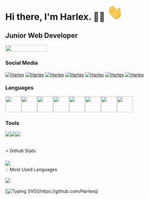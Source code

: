 ###

<h1>Hi there, I'm Harlex. 🖤🤍 <a href="https://github.com/Harlexq/"> </a> <img
        src="https://raw.githubusercontent.com/ABSphreak/ABSphreak/master/gifs/Hi.gif" width="50px"></h1>

## Junior Web Developer

<img src="https://komarev.com/ghpvc/?username=Harlexq&style=plastic" width="130" height="20" />


### Social Media


<a href="https://www.instagram.com/harlex0/" target="_blank" rel="nofollow"><img align="center" src="https://i.hizliresim.com/799wlc3.png" alt="Harlex" height="50" width="50"></a>
<a href="https://twitter.com/harlexq" target="_blank" rel="nofollow"><img align="center" src="https://i.hizliresim.com/t01k7z4.png" alt="Harlex" height="50" width="50"></a>
<a href="https://discord.com/users/801069133810237491" target="_blank" rel="nofollow"><img align="center" src="https://i.hizliresim.com/rxs7zsx.png" alt="Harlex" height="50" width="50"></a>
<a href="https://www.linkedin.com/in/serkan-bakir/" target="_blank" rel="nofollow"><img align="center" src="https://i.hizliresim.com/iq2ug97.png" alt="Harlex" height="50" width="50"></a>
<a href="https://open.spotify.com/user/f8roobep6rltogx34it1z1ix9?si=bb133a3e916c4787" target="_blank" rel="nofollow"><img align="center" src="https://i.hizliresim.com/ounk7i9.png" alt="Harlex" height="50" width="50"></a>
<a href="https://www.reddit.com/user/Harlexq" target="_blank" rel="nofollow"><img align="center" src="https://i.hizliresim.com/jac7b8c.png" alt="Harlex" height="50" width="50"></a>
<a href="https://www.youtube.com/channel/UC-TSZQn3kug40WRZF4jnDGg" target="_blank" rel="nofollow"><img align="center" src="https://i.hizliresim.com/fyu9muo.png" alt="Harlex" height="50" width="50"></a>

### Languages


<img src="https://i.hizliresim.com/oyqyxph.png" width="50" height="50" align="left">
<img src="https://i.hizliresim.com/6txxiec.png" width="50" height="50" align="left">
<img src="https://i.hizliresim.com/cgvs30a.png" width="50" height="50" align="left">
<img src="https://i.hizliresim.com/lvcwbjl.png" width="50" height="50" align="left">
<img src="https://i.hizliresim.com/qtlll1p.png" width="50" height="50" align="left">
<img src="https://i.hizliresim.com/pnxue5c.png" width="50" height="50" align="left">
<img src="https://i.hizliresim.com/tpcv6v4.png" width="50" height="50" align="left">
<img src="https://i.hizliresim.com/mmxv27z.png" width="50" height="50" align="left">
<br />
<br />
<br />


### Tools

<img src="https://camo.githubusercontent.com/194ae9b0be9bfd4caedab16de320d3987f4c144112461590a206262d21eb769b/68747470733a2f2f696d672e736869656c64732e696f2f62616467652f2d56697375616c25323053747564696f253230436f64652d3333333333333f7374796c653d666c6174266c6f676f3d76697375616c2d73747564696f2d636f6465266c6f676f436f6c6f723d303037414343" align="left">
<img src="https://camo.githubusercontent.com/85ce6eb93518a6cfd2459c5af92a44ff6e279c0780d57c8cca92816dc550e23e/68747470733a2f2f696d672e736869656c64732e696f2f62616467652f2d50686f746f73686f702d3333333333333f7374796c653d666c6174266c6f676f3d61646f62652d70686f746f73686f70" align="left">
<img src="https://camo.githubusercontent.com/544426317a6c6226b7f6b3367232378ea367aa5001a41da4f302a77f9959909f/68747470733a2f2f696d672e736869656c64732e696f2f62616467652f2d4769744875622d3333333333333f7374796c653d666c6174266c6f676f3d676974687562" align="left">


<br />
<br />
<br />

<detalis>
    <summary>⭐ Github Stats</summary>
    <br />
    <img src="https://github-readme-stats.vercel.app/api?username=Harlexq&theme=radical" width=500>
</detalis>


<detalis>
    <summary>💡 Most Used Languages</summary>
    <br />
    <img src="https://github-readme-stats.vercel.app/api/top-langs/?username=Harlexq&layout=compact" width=500>
</detalis>

[![Typing
SVG](https://readme-typing-svg.herokuapp.com/?lines=Burası+Harlex%27in+Profili+Hoşgeldin!!&center=true&color="aaaa")](https://github.com/Harlexq)
<div align="center">
